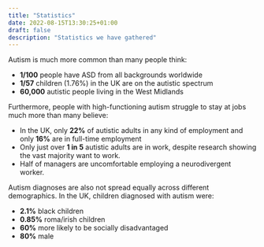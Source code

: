```yaml
---
title: "Statistics"
date: 2022-08-15T13:30:25+01:00
draft: false
description: "Statistics we have gathered"
---
```


Autism is much more common than many people think:

- **1/100** people have ASD from all backgrounds worldwide
- **1/57** children (1.76%) in the UK are on the autistic spectrum
- **60,000** autistic people living in the West Midlands

Furthermore, people with high-functioning autism struggle to stay at jobs much more than many believe:

- In the UK, only **22%** of autistic adults in any kind of employment and only **16%** are in full-time employment 
- Only just over **1 in 5** autistic adults are in work, despite research showing the vast majority want to work. 
- Half of managers are uncomfortable employing a neurodivergent worker.

Autism diagnoses are also not spread equally across different demographics. In the UK, children diagnosed with autism were:

- **2.1%** black children
- **0.85%** roma/irish children
- **60%** more likely to be socially disadvantaged
- **80%** male
